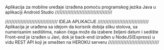 Aplikacija za mobilne uređaje izrađena pomoću programskog jezika Java u aplikaciji Android Studio
/////////////////////////////////////

//////////////////////////////////
IDEJA APLIKACIJE
/////////////////////////////////
Aplikacija je urađena sa idejom da korisnik dobija sliku stolova, sa numerisanim sedištima, nakon čega može da izabere željeni datum i sedište 
Front-end je izrađen u Javi, dok je back-end izrađen u NodeJS(Express) u vidu REST API koji je smešten na HEROKU serveru
/////////////////////////////////
